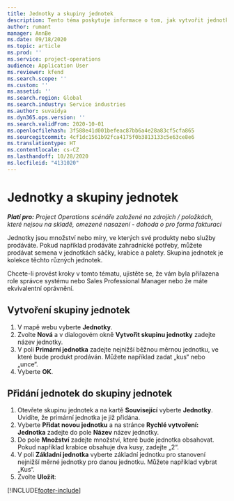 ```yaml
---
title: Jednotky a skupiny jednotek
description: Tento téma poskytuje informace o tom, jak vytvořit jednotky a skupiny jednotek v Dynamics 365 Project Operations.
author: rumant
manager: AnnBe
ms.date: 09/18/2020
ms.topic: article
ms.prod: ''
ms.service: project-operations
audience: Application User
ms.reviewer: kfend
ms.search.scope: ''
ms.custom: ''
ms.assetid: ''
ms.search.region: Global
ms.search.industry: Service industries
ms.author: suvaidya
ms.dyn365.ops.version: ''
ms.search.validFrom: 2020-10-01
ms.openlocfilehash: 3f588e41d001befeac87bb6a4e28a83cf5cfa865
ms.sourcegitcommit: 4cf1dc1561b92fca4175f0b3813133c5e63ce8e6
ms.translationtype: HT
ms.contentlocale: cs-CZ
ms.lasthandoff: 10/28/2020
ms.locfileid: "4131020"
---
```

# <a name="units-and-unit-groups"></a>Jednotky a skupiny jednotek

_**Platí pro:** Project Operations scénáře založené na zdrojích / položkách, které nejsou na skladě, omezené nasazení - dohoda o pro forma fakturaci_

Jednotky jsou množství nebo míry, ve kterých své produkty nebo služby prodáváte. Pokud například prodáváte zahradnické potřeby, můžete prodávat semena v jednotkách sáčky, krabice a palety. Skupina jednotek je kolekce těchto různých jednotek.

Chcete-li provést kroky v tomto tématu, ujistěte se, že vám byla přiřazena role správce systému nebo Sales Professional Manager nebo že máte ekvivalentní oprávnění.

## <a name="create-a-unit-group"></a>Vytvoření skupiny jednotek

1. V mapě webu vyberte **Jednotky**.
2. Zvolte **Nová** a v dialogovém okně **Vytvořit skupinu jednotky** zadejte název jednotky.
3. V poli **Primární jednotka** zadejte nejnižší běžnou měrnou jednotku, ve které bude produkt prodáván. Můžete například zadat „kus“ nebo „unce“.
4. Vyberte **OK**.

## <a name="add-units-to-a-unit-group"></a>Přidání jednotek do skupiny jednotek

1. Otevřete skupinu jednotek a na kartě **Související** vyberte **Jednotky**. Uvidíte, že primární jednotka je již přidána.
2. Vyberte **Přidat novou jednotku** a na stránce **Rychlé vytvoření: Jednotka** zadejte do pole **Název** název jednotky.
3. Do pole **Množství** zadejte množství, které bude jednotka obsahovat. Pokud například krabice obsahuje dva kusy, zadejte „2“. 
4. V poli **Základní jednotka** vyberte základní jednotku pro stanovení nejnižší měrné jednotky pro danou jednotku. Můžete například vybrat „Kus“.
5. Zvolte **Uložit**:


[!INCLUDE[footer-include](../includes/footer-banner.md)]